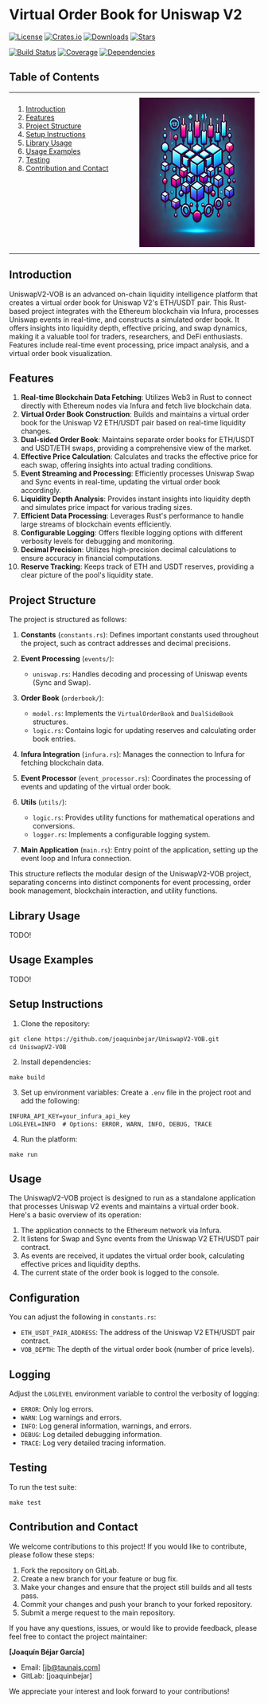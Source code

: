 # Virtual Order Book for Uniswap V2

[![License](https://img.shields.io/badge/license-MIT-blue.svg)](LICENSE)
[![Crates.io](https://img.shields.io/crates/v/uniswapv2_vob.svg)](https://crates.io/crates/uniswapv2_vob)
[![Downloads](https://img.shields.io/crates/d/uniswapv2_vob.svg)](https://crates.io/crates/uniswapv2_vob)
[![Stars](https://img.shields.io/github/stars/joaquinbejar/UniswapV2-VOB.svg)](https://github.com/joaquinbejar/UniswapV2-VOB/stargazers)

[![Build Status](https://img.shields.io/github/workflow/status/joaquinbejar/UniswapV2-VOB/CI)](https://github.com/joaquinbejar/UniswapV2-VOB/actions)
[![Coverage](https://img.shields.io/codecov/c/github/joaquinbejar/UniswapV2-VOB)](https://codecov.io/gh/joaquinbejar/UniswapV2-VOB)
[![Dependencies](https://img.shields.io/librariesio/github/joaquinbejar/UniswapV2-VOB)](https://libraries.io/github/joaquinbejar/UniswapV2-VOB)

## Table of Contents

<table style="width: 100%; border-collapse: collapse; border: none; background: none;">
<tr style="border: none; background: none;">
<td width="50%" valign="top" style="border: none; padding: 10px; background: none;">

1. [Introduction](#introduction)
2. [Features](#features)
3. [Project Structure](#project-structure)
4. [Setup Instructions](#setup-instructions)
5. [Library Usage](#library-usage)
6. [Usage Examples](#usage-examples)
7. [Testing](#testing)
8. [Contribution and Contact](#contribution-and-contact)

</td>
<td width="50%" align="right" style="border: none; padding: 10px; background: none;">

<img src="doc/images/logo.png" alt="Virtual Order Book for Uniswap V2" style="width: 300px; height: 300px; max-width: 100%;">

</td>
</tr>
</table>




## Introduction

UniswapV2-VOB is an advanced on-chain liquidity intelligence platform that creates a virtual order book for Uniswap V2's ETH/USDT pair. This Rust-based project integrates with the Ethereum blockchain via Infura, processes Uniswap events in real-time, and constructs a simulated order book. It offers insights into liquidity depth, effective pricing, and swap dynamics, making it a valuable tool for traders, researchers, and DeFi enthusiasts. Features include real-time event processing, price impact analysis, and a virtual order book visualization.

## Features

1. **Real-time Blockchain Data Fetching**: Utilizes Web3 in Rust to connect directly with Ethereum nodes via Infura and fetch live blockchain data.
2. **Virtual Order Book Construction**: Builds and maintains a virtual order book for the Uniswap V2 ETH/USDT pair based on real-time liquidity changes.
3. **Dual-sided Order Book**: Maintains separate order books for ETH/USDT and USDT/ETH swaps, providing a comprehensive view of the market.
4. **Effective Price Calculation**: Calculates and tracks the effective price for each swap, offering insights into actual trading conditions.
5. **Event Streaming and Processing**: Efficiently processes Uniswap Swap and Sync events in real-time, updating the virtual order book accordingly.
6. **Liquidity Depth Analysis**: Provides instant insights into liquidity depth and simulates price impact for various trading sizes.
7. **Efficient Data Processing**: Leverages Rust's performance to handle large streams of blockchain events efficiently.
8. **Configurable Logging**: Offers flexible logging options with different verbosity levels for debugging and monitoring.
9. **Decimal Precision**: Utilizes high-precision decimal calculations to ensure accuracy in financial computations.
10. **Reserve Tracking**: Keeps track of ETH and USDT reserves, providing a clear picture of the pool's liquidity state.

## Project Structure

The project is structured as follows:

1. **Constants** (`constants.rs`): Defines important constants used throughout the project, such as contract addresses and decimal precisions.

2. **Event Processing** (`events/`):
    - `uniswap.rs`: Handles decoding and processing of Uniswap events (Sync and Swap).

3. **Order Book** (`orderbook/`):
    - `model.rs`: Implements the `VirtualOrderBook` and `DualSideBook` structures.
    - `logic.rs`: Contains logic for updating reserves and calculating order book entries.

4. **Infura Integration** (`infura.rs`): Manages the connection to Infura for fetching blockchain data.

5. **Event Processor** (`event_processor.rs`): Coordinates the processing of events and updating of the virtual order book.

6. **Utils** (`utils/`):
    - `logic.rs`: Provides utility functions for mathematical operations and conversions.
    - `logger.rs`: Implements a configurable logging system.

7. **Main Application** (`main.rs`): Entry point of the application, setting up the event loop and Infura connection.

This structure reflects the modular design of the UniswapV2-VOB project, separating concerns into distinct components for event processing, order book management, blockchain interaction, and utility functions.

## Library Usage

TODO!

## Usage Examples

TODO!

## Setup Instructions

1. Clone the repository:
```shell
git clone https://github.com/joaquinbejar/UniswapV2-VOB.git
cd UniswapV2-VOB
```

2. Install dependencies:
```shell
make build
```

3. Set up environment variables:
   Create a `.env` file in the project root and add the following:
```
INFURA_API_KEY=your_infura_api_key
LOGLEVEL=INFO  # Options: ERROR, WARN, INFO, DEBUG, TRACE
```

4. Run the platform:
```shell
make run
```

## Usage

The UniswapV2-VOB project is designed to run as a standalone application that processes Uniswap V2 events and maintains a virtual order book. Here's a basic overview of its operation:

1. The application connects to the Ethereum network via Infura.
2. It listens for Swap and Sync events from the Uniswap V2 ETH/USDT pair contract.
3. As events are received, it updates the virtual order book, calculating effective prices and liquidity depths.
4. The current state of the order book is logged to the console.

## Configuration

You can adjust the following in `constants.rs`:
- `ETH_USDT_PAIR_ADDRESS`: The address of the Uniswap V2 ETH/USDT pair contract.
- `VOB_DEPTH`: The depth of the virtual order book (number of price levels).

## Logging

Adjust the `LOGLEVEL` environment variable to control the verbosity of logging:
- `ERROR`: Only log errors.
- `WARN`: Log warnings and errors.
- `INFO`: Log general information, warnings, and errors.
- `DEBUG`: Log detailed debugging information.
- `TRACE`: Log very detailed tracing information.

## Testing

To run the test suite:

```shell
make test
```

## Contribution and Contact

We welcome contributions to this project! If you would like to contribute, please follow these steps:

1. Fork the repository on GitLab.
2. Create a new branch for your feature or bug fix.
3. Make your changes and ensure that the project still builds and all tests pass.
4. Commit your changes and push your branch to your forked repository.
5. Submit a merge request to the main repository.

If you have any questions, issues, or would like to provide feedback, please feel free to contact the project maintainer:

**[Joaquín Béjar García]**
- Email: [jb@taunais.com]
- GitLab: [joaquinbejar]

We appreciate your interest and look forward to your contributions!
